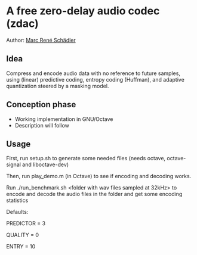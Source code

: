 # A free zero-delay audio codec (zdac)

Author: [Marc René Schädler](mailto:suaefar@googlemail.com)

## Idea
Compress and encode audio data with no reference to future samples,
using (linear) predictive coding, entropy coding (Huffman), and adaptive
quantization steered by a masking model.

## Conception phase
- Working implementation in GNU/Octave
- Description will follow

## Usage
First, run setup.sh to generate some needed files (needs octave, octave-signal and liboctave-dev)

Then, run play_demo.m (in Octave) to see if encoding and decoding works.

Run ./run_benchmark.sh <folder with wav files sampled at 32kHz> <PREDICTOR> <QUALITY> <ENTRY> to encode and decode the audio files in the folder and get some encoding statistics

Defaults:
 
PREDICTOR = 3

QUALITY = 0

ENTRY = 10


